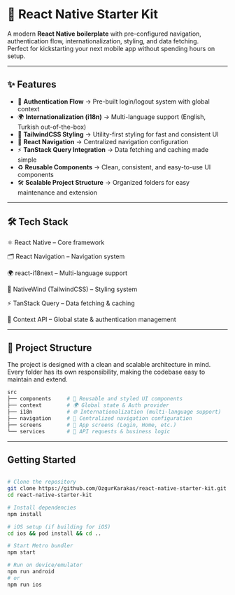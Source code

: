 # 🚀 React Native Starter Kit

A modern **React Native boilerplate** with pre-configured navigation, authentication flow, internationalization, styling, and data fetching.  
Perfect for kickstarting your next mobile app without spending hours on setup.

---

## ✨ Features

- 🔐 **Authentication Flow** → Pre-built login/logout system with global context  
- 🌍 **Internationalization (i18n)** → Multi-language support (English, Turkish out-of-the-box)  
- 🎨 **TailwindCSS Styling** → Utility-first styling for fast and consistent UI  
- 🧭 **React Navigation** → Centralized navigation configuration  
- ⚡ **TanStack Query Integration** → Data fetching and caching made simple  
- ♻️ **Reusable Components** → Clean, consistent, and easy-to-use UI components  
- 🛠 **Scalable Project Structure** → Organized folders for easy maintenance and extension  



---

## 🛠️ Tech Stack

⚛️ React Native
 – Core framework

🗂 React Navigation
 – Navigation system

🌍 react-i18next
 – Multi-language support

🎨 NativeWind (TailwindCSS)
 – Styling system

⚡ TanStack Query
 – Data fetching & caching

🔑 Context API – Global state & authentication management

---

## 📂 Project Structure

The project is designed with a clean and scalable architecture in mind.  
Every folder has its own responsibility, making the codebase easy to maintain and extend.  

```bash
src
├── components     # 🧩 Reusable and styled UI components
├── context        # 🌍 Global state & Auth provider
├── i18n           # 🌐 Internationalization (multi-language support)
├── navigation     # 🧭 Centralized navigation configuration
├── screens        # 📱 App screens (Login, Home, etc.)
└── services       # 🔌 API requests & business logic
```
---

## Getting Started

```bash

# Clone the repository
git clone https://github.com/OzgurKarakas/react-native-starter-kit.git
cd react-native-starter-kit

# Install dependencies
npm install

# iOS setup (if building for iOS)
cd ios && pod install && cd ..

# Start Metro bundler
npm start

# Run on device/emulator
npm run android
# or
npm run ios
